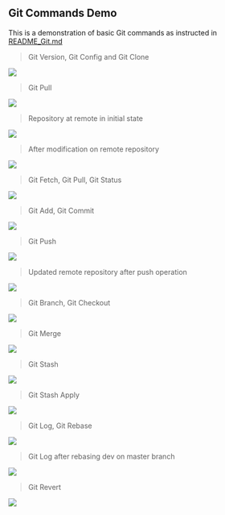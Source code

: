 ## Git Commands Demo 

This is a demonstration of basic Git commands as instructed in [README_Git.md](https://github.com/shubhamkushwah123/DevOps_README/blob/master/README_Git.md)

> Git Version, Git Config and Git Clone

<img src="./images/git-1.png">

> Git Pull

<img src="./images/git-2.png">

> Repository at remote in initial state

<img src="./images/git-3.png">

> After modification on remote repository

<img src="./images/git-4.png">

> Git Fetch, Git Pull, Git Status

<img src="./images/git-5.png">

> Git Add, Git Commit

<img src="./images/git-6.png">

> Git Push

<img src="./images/git-7.png">

> Updated remote repository after push operation

<img src="./images/git-8.png">

> Git Branch, Git Checkout 

<img src="./images/git-9.png">

> Git Merge

<img src="./images/git-10.png">

> Git Stash

<img src="./images/git-11.png">

> Git Stash Apply

<img src="./images/git-12.png">

> Git Log, Git Rebase

<img src="./images/git-13.png">

> Git Log after rebasing dev on master branch

<img src="./images/git-14.png">

> Git Revert

<img src="./images/git-15.png">

